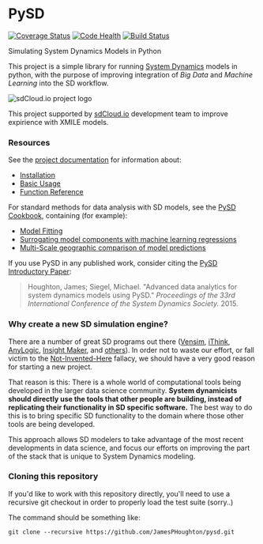 PySD
====
[![Coverage Status](https://coveralls.io/repos/github/JamesPHoughton/pysd/badge.svg?branch=master)](https://coveralls.io/github/JamesPHoughton/pysd?branch=master)
[![Code Health](https://landscape.io/github/JamesPHoughton/pysd/master/landscape.svg?style=flat)](https://landscape.io/github/JamesPHoughton/pysd/master)
[![Build Status](https://travis-ci.org/JamesPHoughton/pysd.svg?branch=master)](https://travis-ci.org/JamesPHoughton/pysd)


Simulating System Dynamics Models in Python

This project is a simple library for running [System Dynamics](http://en.wikipedia.org/wiki/System_dynamics) models in python, with the purpose of improving integration of *Big Data* and *Machine Learning* into the SD workflow. 

![sdCloud.io project logo](https://lh4.googleusercontent.com/Lamv8JlvBLBdmqTbwW9kBaE88c59jZclM8e6qg8d_3pM9_Jkf2b2VaKAtr9YaQRonyY6lenj2bhzXMQ=w1635-h958 "sdCloud.io project logo")

This project supported by [sdCloud.io](http://sdcloud.io) development team to improve expirience with XMILE models.

### Resources
See the [project documentation](http://pysd.readthedocs.org/) for information about:

- [Installation](http://pysd.readthedocs.org/en/latest/installation.html)
- [Basic Usage](http://pysd.readthedocs.org/en/latest/basic_usage.html)
- [Function Reference](http://pysd.readthedocs.org/en/latest/functions.html)

For standard methods for data analysis with SD models, see the  [PySD Cookbook](https://github.com/JamesPHoughton/PySD-Cookbook), containing (for example):

- [Model Fitting](http://nbviewer.ipython.org/github/JamesPHoughton/PySD-Cookbook/blob/master/2_1_Fitting_with_Optimization.ipynb)
- [Surrogating model components with machine learning regressions](http://nbviewer.ipython.org/github/JamesPHoughton/PySD-Cookbook/blob/master/6_1_Surrogating_with_regression.ipynb)
- [Multi-Scale geographic comparison of model predictions](http://nbviewer.ipython.org/github/JamesPHoughton/PySD-Cookbook/blob/master/Exploring%20models%20across%20geographic%20scales.ipynb)

If you use PySD in any published work, consider citing the [PySD Introductory Paper](https://github.com/JamesPHoughton/pysd/blob/master/docs/PySD%20Intro%20Paper%20Preprint.pdf):

>Houghton, James; Siegel, Michael. "Advanced data analytics for system dynamics models using PySD." *Proceedings of the 33rd International Conference of the System Dynamics Society.* 2015.


### Why create a new SD simulation engine?

There are a number of great SD programs out there ([Vensim](http://vensim.com/), [iThink](http://www.iseesystems.com/Softwares/Business/ithinkSoftware.aspx), [AnyLogic](http://www.anylogic.com/system-dynamics), [Insight Maker](http://insightmaker.com/), and [others](http://en.wikipedia.org/wiki/List_of_system_dynamics_software)). In order not to waste our effort, or fall victim to the [Not-Invented-Here](http://en.wikipedia.org/wiki/Not_invented_here) fallacy, we should have a very good reason for starting a new project. 

That reason is this: There is a whole world of computational tools being developed in the larger data science community. **System dynamicists should directly use the tools that other people are building, instead of replicating their functionality in SD specific software.** The best way to do this is to bring specific SD functionality to the domain where those other tools are being developed. 

This approach allows SD modelers to take advantage of the most recent developments in data science, and focus our efforts on improving the part of the stack that is unique to System Dynamics modeling.

### Cloning this repository

If you'd like to work with this repository directly, you'll need to use a recursive git checkout in order to properly load the test suite (sorry..)

The command should be something like:
```shell
git clone --recursive https://github.com/JamesPHoughton/pysd.git
```
